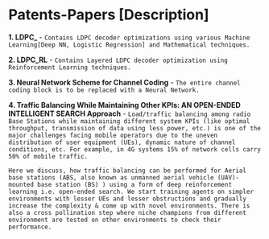 # Patents-Papers [Description]

**1. LDPC_** - `Contains LDPC decoder optimizations using various Machine Learning[Deep NN, Logistic Regression] and Mathematical techniques.`

**2. LDPC_RL** - `Contains Layered LDPC decoder optimization using Reinforcement Learning techniques.`

**3. Neural Network Scheme for Channel Coding** - `The entire channel coding block is to be replaced with a Neural Network.`

**4. Traffic Balancing While Maintaining Other KPIs: AN OPEN-ENDED INTELLIGENT SEARCH Approach** -  `Load/traffic balancing among radio Base Stations while maintaining different system KPIs (like optimal throughput, transmission of data using less power, etc.) is one of the major challenges facing mobile operators due to the uneven distribution of user equipment (UEs), dynamic nature of channel conditions, etc. For example, in 4G systems 15% of network cells carry 50% of mobile traffic.`

`Here we discuss, how traffic balancing can be performed for Aerial base stations (ABS, also known as unmanned aerial vehicle (UAV)-mounted base station (BS) ) using a form of deep reinforcement learning i.e. open-ended search. We start training agents on simpler environments with lesser UEs and lesser obstructions and gradually increase the complexity & come up with novel environments. There is also a cross pollination step where niche champions from different environment are tested on other environments to check their performance.`

